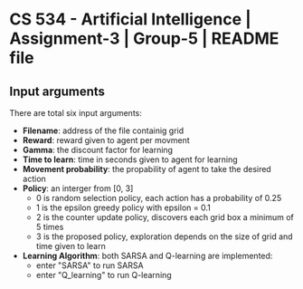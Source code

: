 # CS 534 - Artificial Intelligence | Assignment-3 | Group-5 | README file

## Input arguments

  There are total six input arguments:
  - **Filename**: address of the file containig grid 
  - **Reward**: reward given to agent per movment
  - **Gamma**: the discount factor for learning 
  - **Time to learn**: time in seconds given to agent for learning  
  - **Movement probability**: the propability of agent to take the desired action 
  - **Policy**: an interger from [0, 3]
      - 0 is random selection policy, each action has a probability of 0.25
      - 1 is the epsilon greedy policy with epsilon = 0.1
      - 2 is the counter update policy, discovers each grid box a minimum of 5 times
      - 3 is the proposed policy, exploration depends on the size of grid and time given to learn
  - **Learning Algorithm**: both SARSA and Q-learning are implemented:
      - enter "SARSA" to run SARSA
      - enter "Q_learning" to run Q-learning


